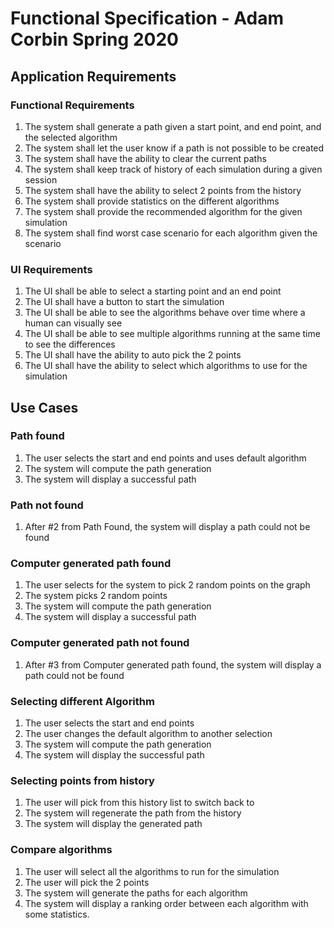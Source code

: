 # Functional Specification  - Adam Corbin Spring 2020
## Application Requirements
### Functional Requirements
1. The system shall generate a path given a start point, and end point, and the selected algorithm
2. The system shall let the user know if a path is not possible to be created
3. The system shall have the ability to clear the current paths 
4. The system shall keep track of history of each simulation during a given session
5. The system shall have the ability to select 2 points from the history
6. The system shall provide statistics on the different algorithms
7. The system shall provide the recommended algorithm for the given simulation
8. The system shall find worst case scenario for each algorithm given the scenario

### UI Requirements
1. The UI shall be able to select a starting point and an end point
2. The UI shall have a button to start the simulation
3. The UI shall be able to see the algorithms behave over time where a human can visually see
4. The UI shall be able to see multiple algorithms running at the same time to see the differences
5. The UI shall have the ability to auto pick the 2 points
6. The UI shall have the ability to select which algorithms to use for the simulation
 
## Use Cases
### Path found
1. The user selects the start and end points and uses default algorithm
2. The system will compute the path generation
3. The system will display a successful path
### Path not found
1. After #2 from Path Found, the system will display a path could not be found 

### Computer generated path found
1. The user selects for the system to pick 2 random points on the graph
2. The system picks 2 random points
3. The system will compute the path generation
4. The system will display a successful path

### Computer generated path not found
1. After #3 from Computer generated path found, the system will display a path could not be found

### Selecting different Algorithm
1. The user selects the start and end points
2. The user changes the default algorithm to another selection
3. The system will compute the path generation
4. The system will display the successful path 

### Selecting points from history
1. The user will pick from this history list to switch back to
2. The system will regenerate the path from the history
3. The system will display the generated path 

### Compare algorithms 
1. The user will select all the algorithms to run for the simulation
2. The user will pick the 2 points
3. The system will generate the paths for each algorithm
4. The system will display a ranking order between each algorithm with some statistics.  


